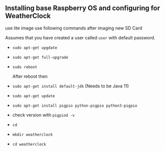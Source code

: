 ## Installing base Raspberry OS and configuring for WeatherClock
use lite image 
use following commands after imaging new SD Card

Assumes that you have created a user called `user` with default password.

- `sudo apt-get upgdate`
- `sudo apt-get full-upgrade`
- `sudo reboot`
  

  After reboot then 
- `sudo apt-get install default-jdk` (Needs to be Java 11)
- `sudo apt-get update`
- `sudo apt-get install pigpio python-pigpio python3-pigpio`
- check version with `pigpiod -v`


- `cd`  
- `mkdir weatherclock`
- `cd weatherclock`
  
